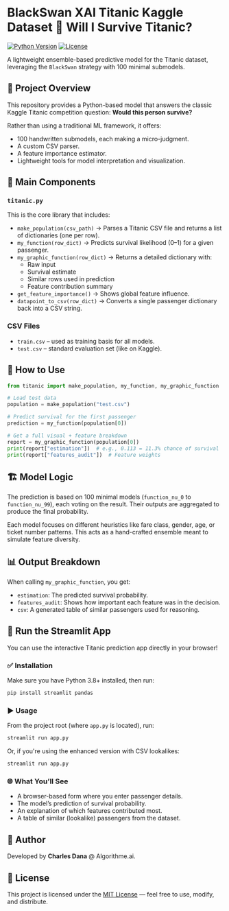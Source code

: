 # BlackSwan XAI Titanic Kaggle Dataset 🚢 Will I Survive Titanic?

[![Python Version](https://img.shields.io/badge/python-3.8%2B-blue)](#)
[![License](https://img.shields.io/badge/license-MIT-green)](#)

A lightweight ensemble-based predictive model for the Titanic dataset, leveraging the `BlackSwan` strategy with 100 minimal submodels.

## 🚀 Project Overview

This repository provides a Python-based model that answers the classic Kaggle Titanic competition question: **Would this person survive?**

Rather than using a traditional ML framework, it offers:
- 100 handwritten submodels, each making a micro-judgment.
- A custom CSV parser.
- A feature importance estimator.
- Lightweight tools for model interpretation and visualization.

## 📁 Main Components

### `titanic.py`
This is the core library that includes:
- `make_population(csv_path)` → Parses a Titanic CSV file and returns a list of dictionaries (one per row).
- `my_function(row_dict)` → Predicts survival likelihood (0–1) for a given passenger.
- `my_graphic_function(row_dict)` → Returns a detailed dictionary with:
  - Raw input
  - Survival estimate
  - Similar rows used in prediction
  - Feature contribution summary
- `get_feature_importance()` → Shows global feature influence.
- `datapoint_to_csv(row_dict)` → Converts a single passenger dictionary back into a CSV string.

### CSV Files
- `train.csv` – used as training basis for all models.
- `test.csv` – standard evaluation set (like on Kaggle).

## 🧠 How to Use

```python
from titanic import make_population, my_function, my_graphic_function

# Load test data
population = make_population("test.csv")

# Predict survival for the first passenger
prediction = my_function(population[0])

# Get a full visual + feature breakdown
report = my_graphic_function(population[0])
print(report["estimation"])  # e.g., 0.113 = 11.3% chance of survival
print(report["features_audit"])  # Feature weights
```

## 🏗️ Model Logic

The prediction is based on 100 minimal models (`function_nu_0` to `function_nu_99`), each voting on the result. Their outputs are aggregated to produce the final probability.

Each model focuses on different heuristics like fare class, gender, age, or ticket number patterns. This acts as a hand-crafted ensemble meant to simulate feature diversity.

## 📊 Output Breakdown

When calling `my_graphic_function`, you get:
- `estimation`: The predicted survival probability.
- `features_audit`: Shows how important each feature was in the decision.
- `csv`: A generated table of similar passengers used for reasoning.


## 🚀 Run the Streamlit App

You can use the interactive Titanic prediction app directly in your browser!

### ✅ Installation

Make sure you have Python 3.8+ installed, then run:

```bash
pip install streamlit pandas
```

### ▶️ Usage

From the project root (where `app.py` is located), run:

```bash
streamlit run app.py
```

Or, if you're using the enhanced version with CSV lookalikes:

```bash
streamlit run app.py
```

### 🌐 What You’ll See

- A browser-based form where you enter passenger details.
- The model’s prediction of survival probability.
- An explanation of which features contributed most.
- A table of similar (lookalike) passengers from the dataset.


## 👤 Author

Developed by **Charles Dana** @ Algorithme.ai.

## 🧾 License

This project is licensed under the [MIT License](./LICENSE) — feel free to use, modify, and distribute.
